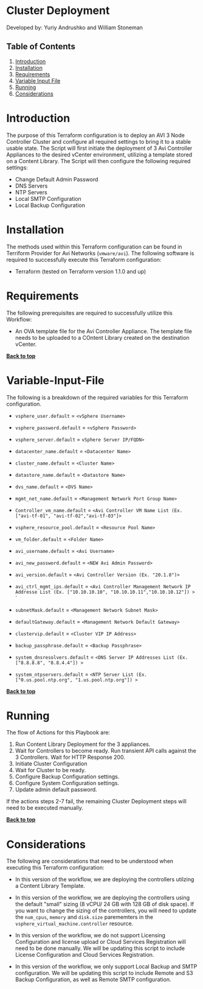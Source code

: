 # Cluster Deployment

Developed by:  Yuriy Andrushko and William Stoneman  


## Table of Contents
1.	[Introduction](#Introduction)
1.	[Installation](#Installation)
1.	[Requirements](#Requirements)
1.	[Variable Input File](#Variable-Input-File)
1.	[Running](#Running)
1.	[Considerations](#Considerations)

# Introduction

The purpose of this Terraform configuration is to deploy an AVI 3 Node Controller Cluster and configure all required settings to bring it to a stable usable state. The Script will first initiate the deployment of 3 Avi Controller Appliances to the desired vCenter environment, utilizing a template stored on a Content Library.  The Script will then configure the following required settings: 

* Change Default Admin Password
* DNS Servers
* NTP Servers
* Local SMTP Configuration
* Local Backup Configuration

# Installation

The methods used within this Terraform configuration can be found in Terriform Provider for Avi Networks  (`vmware/avi`). The following software is required to successfully execute this Terraform configuration:

- Terraform (tested on Terraform version 1.1.0 and up)

# Requirements

The following prerequisites are required to successfully utilize this Workflow:

*  An OVA template file for the Avi Controller Appliance. The template file needs to be uploaded to a COntent Library created on the destination vCenter.


**[Back to top](#table-of-contents)**


# Variable-Input-File

The following is a breakdown of the required variables for this Terraform configuration.

*  `vsphere_user.default` = `<vSphere Username>`

*  `vsphere_password.default` = `<vSphere Password>`

*  `vsphere_server.default` = `vSphere Server IP/FQDN>`

*  `datacenter_name.default` = `<Datacenter Name>`

*  `cluster_name.default` = `<Cluster Name>`

*  `datastore_name.default` = `<Datastore Name>`

*  `dvs_name.default` = `<DVS Name>`

*  `mgmt_net_name.default` = `<Management Network Port Group Name>`

*  `Controller_vm_name.default` = `<Avi Controller VM Name List (Ex. ["avi-tf-01", "avi-tf-02","avi-tf-03"]>`

*  `vsphere_resource_pool.default` = `<Resource Pool Name>`

*  `vm_folder.default` = `<Folder Name>`

*  `avi_username.default` = `<Avi Username>`

*  `avi_new_password.default` = `<NEW Avi Admin Password>`

*  `avi_version.default` = `<Avi Controller Version (Ex. "20.1.8")>`

*  `avi_ctrl_mgmt_ips.default` = `<Avi Controller Management Network IP Addresse List (Ex. ["10.10.10.10", "10.10.10.11","10.10.10.12"]) >`  `

*  `subnetMask.default` = `<Management Network Subnet Mask>`

*  `defaultGateway.default` = `<Management Network Default Gateway>`

*  `clustervip.default` = `<Cluster VIP IP Address>`

*  `backup_passphrase.default` = `<Backup Passphrase>`

*  `system_dnsresolvers.default` = `<DNS Server IP Addresses List (Ex. ["8.8.8.8", "8.8.4.4"]) >`

*  `system_ntpservers.default` = `<NTP Server List (Ex. ["0.us.pool.ntp.org", "1.us.pool.ntp.org"]) >`

**[Back to top](#table-of-contents)**

# Running

The flow of Actions for this Playbook are:

1. Run Content Library Deployment for the 3 appliances.
2. Wait for Controllers to become ready. Run transient API calls against the 3 Controllers. Wait for HTTP Response 200.
3. Initiate Cluster Configuration
4. Wait for Cluster to be ready.
5. Configure Backup Configuration settings.
6. Configure System Configuration settings.
7. Update admin default password.

If the actions steps 2-7 fail, the remaining Cluster Deployment steps will need to be executed manually.

**[Back to top](#table-of-contents)**

# Considerations

The following are considerations that need to be understood when executing this Terraform configuration:

*  In this version of the workflow, we are deploying the controllers utilzing a Content Library Template.

*  In this version of the workflow, we are deploying the controllers using the default "small" sizing (8 vCPU/ 24 GB with 128 GB of disk space). If you want to change the sizing of the controllers, you will need to update the `num_cpus`, `memory` and `disk.size` parememters in the `vsphere_virtual_machine.controller` resource.

*  In this version of the workflow, we do not support Licensing Configuration and license upload or Cloud Services Registration will need to be done manually. We will be updating this script to include License Configuration and Cloud Services Registration.

*  In this version of the workflow, we only support Local Backup and SMTP configuration. We will be updating this script to include Remote and S3 Backup Configuration, as well as Remote SMTP configuration.
